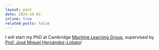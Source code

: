 ```yaml
---
layout: post
date: 2024-10-01
inline: true
related_posts: false
---
```


I will start my PhD at Cambridge [Machine Learning Group](https://mlg.eng.cam.ac.uk/), supervised by [Prof. José Miguel Hernández-Lobato](https://jmhl.org/)!
